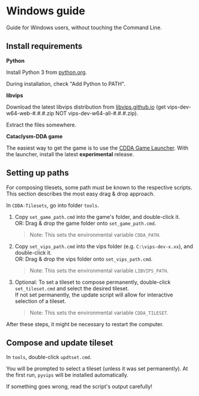 # Windows guide

Guide for Windows users, without touching the Command Line.

## Install requirements

**Python**

Install Python 3 from [python.org](https://www.python.org/downloads/windows/).

During installation, check "Add Python to PATH".

**libvips**

Download the latest libvips distribution from [libvips.github.io](https://libvips.github.io/libvips/install.html)
(get vips-dev-w64-web-#.#.#.zip NOT vips-dev-w64-all-#.#.#.zip).

Extract the files somewhere.

**Cataclysm-DDA game**

The easiest way to get the game is to use the [CDDA Game Launcher](https://github.com/Fris0uman/CDDA-Game-Launcher/releases).
With the launcher, install the latest **experimental** release.

## Setting up paths

For composing tilesets, some path must be known to the respective scripts.
This section describes the most easy drag & drop approach.

In `CDDA-Tilesets`, go into folder `tools`.

1. Copy `set_game_path.cmd` into the game's folder, and double-click it.  
OR: Drag & drop the game folder onto `set_game_path.cmd`.
   > Note: This sets the environmental variable `CDDA_PATH`.

2. Copy `set_vips_path.cmd` into the vips folder (e.g. `C:\vips-dev-x.xx`), and double-click it.  
OR: Drag & drop the vips folder onto `set_vips_path.cmd`.
   > Note: This sets the environmental variable `LIBVIPS_PATH`.

3. Optional: To set a tileset to compose permanently, double-click `set_tileset.cmd` and select the desired tileset.  
If not set permanently, the update script will allow for interactive selection of a tileset.
   > Note: This sets the environmental variable `CDDA_TILESET`.

After these steps, it might be necessary to restart the computer.

## Compose and update tileset

In `tools`, double-click `updtset.cmd`.

You will be prompted to select a tileset (unless it was set permanently).
At the first run, `pyvips` will be installed automatically.

If something goes wrong, read the script's output carefully!
